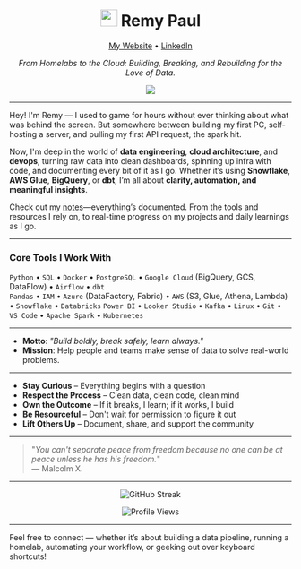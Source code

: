 <h1 align="center"><img src="https://media.giphy.com/media/kH1DBkPNyZPOk0BxrM/giphy.gif" width="30px"> Remy Paul</h1>
<p align="center">
  <a href="https://remyinthecloud.com">My Website</a> •
  <a href="https://www.linkedin.com/in/remypauljr/">LinkedIn</a>
</p>

<p align="center">
  <i>From Homelabs to the Cloud: Building, Breaking, and Rebuilding for the Love of Data.</i>
</p>

<p align="center">
  <img src="https://readme-typing-svg.demolab.com/?lines=Learning+Never+Stops...;Data+Engineer;Always+Tinkering+with+New+Ideas;Building+One+Project+at+a+Time" />
</p>

---

Hey! I'm Remy — I used to game for hours without ever thinking about what was behind the screen. But somewhere between building my first PC, self-hosting a server, and pulling my first API request, the spark hit.

Now, I'm deep in the world of **data engineering**, **cloud architecture**, and **devops**, turning raw data into clean dashboards, spinning up infra with code, and documenting every bit of it as I go. Whether it’s using **Snowflake**, **AWS Glue**, **BigQuery**, or **dbt**, I’m all about **clarity, automation, and meaningful insights**.

Check out my [notes](https://github.com/remyinthecloud/notes)—everything’s documented. From the tools and resources I rely on, to real-time progress on my projects and daily learnings as I go.

---

### Core Tools I Work With

`Python` • `SQL` • `Docker` • `PostgreSQL` • `Google Cloud` (BigQuery, GCS, DataFlow) • `Airflow` • `dbt`  
`Pandas` • `IAM` • `Azure` (DataFactory, Fabric) • `AWS` (S3, Glue, Athena, Lambda) • `Snowflake` • `Databricks`
`Power BI` • `Looker Studio` • `Kafka` • `Linux` • `Git` • `VS Code` • `Apache Spark` • `Kubernetes` 

---

- **Motto**: _"Build boldly, break safely, learn always."_
- **Mission**: Help people and teams make sense of data to solve real-world problems.
  
---

- **Stay Curious** – Everything begins with a question  
- **Respect the Process** – Clean data, clean code, clean mind  
- **Own the Outcome** – If it breaks, I learn; if it works, I build  
- **Be Resourceful** – Don't wait for permission to figure it out  
- **Lift Others Up** – Document, share, and support the community

---

> "_You can't separate peace from freedom because no one can be at peace unless he has his freedom._"  
> — Malcolm X.

---

<p align="center">
  <img src="https://github-readme-streak-stats.herokuapp.com/?user=remyinthecloud&theme=tokyonight" alt="GitHub Streak" />
</p>

<p align="center">
  <img src="https://komarev.com/ghpvc/?username=remyinthecloud&color=blueviolet" alt="Profile Views" />
</p>

---

Feel free to connect — whether it’s about building a data pipeline, running a homelab, automating your workflow, or geeking out over keyboard shortcuts!
